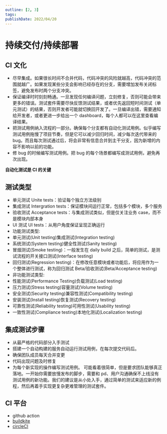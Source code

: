 ```yaml
---
outline: [2, 3]
tags: 
publishDate: 2022/04/20
---
```


# 持续交付/持续部署


## CI 文化

- 尽早集成。如果很长时间不合并代码，代码冲突的风险就越高，代码冲突的范围就越广。如果发现某些分支会影响已经存在的分支，需要增加发布关闭标签，避免发布时两个分支冲突。
- 保证编译时时刻刻畅通。一旦发现任何编译问题，立刻修复，否则可能会带来更多的错误。测试套件需要尽快反馈测试结果，或者优先返回短时间测试（单元测试）的结果，否则开发者可能就切换回开发了。一旦编译出错，需要通知给开发者，或者更进一步给出一个 dashboard，每个人都可以在这里查看编译结果。
- 把测试用例纳入流程的一部分。确保每个分支都有自动化测试用例。似乎编写测试用例拖慢了项目节奏，但是它可以减少回归时间，减少每次迭代带来的 bug。而且每次测试通过后，将会非常有信息合并到主干分支，因为新增的内容不影响以前的功能。
- 修 bug 的时候编写测试用例。把 bug 的每个场景都编写成测试用例，避免再次出现。

**自动化测试是 CI 的关键**

## 测试类型

- 单元测试 Unite tests：验证每个独立方法级别
- 集成测试 Intergration tests：保证模块间运行正常，包括多个模块，多个服务
- 验收测试 Acceptance tests：与集成测试类似，但是仅关注业务 case，而不是模块内部本身
- UI 测试 UI tests：从用户角度保证呈现正确运行
- 功能测试类型:
- 单元测试(Unit testing)集成测试(Integration testing)
- 系统测试(System testing)健全性测试(Sanity testing)
- 冒烟测试(Smoke testing)：一般发生在 daily build 之后，简单的测试，是测试流程的开关接口测试(Interface testing)
- 回归测试(Regression testing)：在修改任意模块或者功能后，将应用作为一个整体进行测试，称为回归测试 Beta/验收测试(Beta/Acceptance testing)
- 非功能测试类型:
- 性能测试(Performance Testing)负载测试(Load testing)
- 压力测试(Stress testing)容量测试(Volume testing)
- 安全测试(Security testing)兼容性测试(Compatibility testing)
- 安装测试(Install testing)恢复测试(Recovery testing)
- 可靠性测试(Reliability testing)可用性测试(Usability testing)
- 一致性测试(Compliance testing)本地化测试(Localization testing)


## 集成测试步骤

- 从最严格的代码部分入手测试
- 搭建一个自动构建的服务自动运行测试用例，在每次提交代码后。
- 确保团队成员每天合并变更
- 代码出现问题及时修复
- 为每个新实现的操作编写测试用例。 可能看着很简单，但是要求团队能够真正落地。一开始你需要放慢发布的脚步，需要和 pd、用户沟通确保不上线没有测试用例的新功能。我们的建议是从小处入手，通过简单的测试来适应新的例程，然后再着手实现更复杂更难管理的测试套件。

## CI 平台

- github action
- [buildkite](https://buildkite.com/pricing)
- [circleCI](https://circleci.com/)
